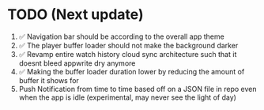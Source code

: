 # TODO (Next update)

1. ✅ Navigation bar should be according to the overall app theme
2. ✅ The player buffer loader should not make the background darker
3. ✅ Revamp entire watch history cloud sync architecture such that it doesnt bleed appwrite dry anymore
4. ✅ Making the buffer loader duration lower by reducing the amount of buffer it shows for
5. Push Notification from time to time based off on a JSON file in repo even when the app is idle (experimental, may never see the light of day)
